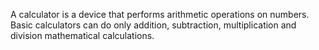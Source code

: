 A calculator is a device that performs arithmetic operations on numbers. Basic calculators can do only addition, subtraction, multiplication and division mathematical calculations.

